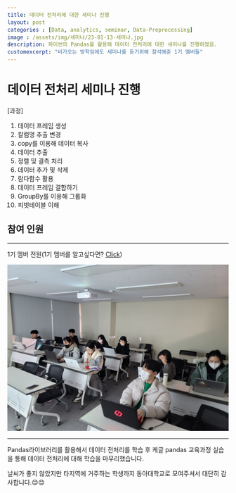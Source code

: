 ```yaml
---
title: 데이터 전처리에 대한 세미나 진행
layout: post   
categories : [Data, analytics, seminar, Data-Preprocessing]
image : /assets/img/세미나/23-01-13-세미나.jpg
description: 파이썬의 Pandas를 활용해 데이터 전처리에 대한 세미나를 진행하였음.
customexcerpt: "비가오는 방학임에도 세미나를 듣기위해 참석해준 1기 멤버들"
---
```



# 데이터 전처리 세미나 진행

[과정]
1. 데이터 프레임 생성
2. 칼럼명 추출 변경
3. copy를 이용해 데이터 복사
4. 데이터 추출
5. 정렬 및 결측 처리
7. 데이터 추가 및 삭제
8. 람다함수 활용
9. 데이터 프레임 결합하기
10. GroupBy를 이용해 그룹화
11. 피벗테이블 이해

## 참여 인원
----
1기 멤버 전원(1기 멤버를 알고싶다면? [Click](https://dau-bigdatateams.github.io/2022/12/08/1st-Member.html))

![23-01-13 세미나](/assets/img/세미나/23-01-13-세미나.jpg)  

----

Pandas라이브러리를 활용해서 데이터 전처리를 학습 후 케글 pandas 교육과정 실습을 통해 데이터 전처리에 대해 학습을 마무리했습니다.

날씨가 좋지 않았지만 타지역에 거주하는 학생까지 동아대학교로 모여주셔서 대단히 감사합니다.😊😊


